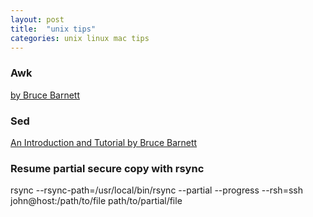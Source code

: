 ```yaml
---
layout: post
title:  "unix tips"
categories: unix linux mac tips
---
```


### Awk
[by Bruce Barnett](http://www.grymoire.com/Unix/Awk.html)

### Sed
[An Introduction and Tutorial by Bruce Barnett](http://www.grymoire.com/Unix/sed.html)

### Resume partial secure copy with rsync
rsync --rsync-path=/usr/local/bin/rsync --partial --progress --rsh=ssh john@host:/path/to/file path/to/partial/file
